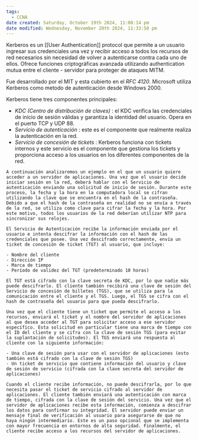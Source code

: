 ```yaml
---
tags:
  - CCNA
date created: Saturday, October 19th 2024, 11:08:14 pm
date modified: Wednesday, November 20th 2024, 11:33:50 pm
---
```

Kerberos es un [[User Authentication]] protocol que permite a un usuario ingresar sus credenciales una vez y recibir acceso a todos los recursos de red necesarios  sin necesidad de volver a autenticarse contra cada uno de ellos. Ofrece funciones criptográficas avanzada utilizando authentication mutua entre el cliente - servidor para proteger de ataques MITM. 

Fue desarrollado por el MIT y esta cubierto en el _RFC 4120_. Microsoft utiliza Kerberos como metodo de autenticación desde Windows 2000.

Kerberos tiene tres componentes principales:

- *KDC (Centro de distribución de claves)* : el KDC verifica las credenciales de inicio de sesión válidas y garantiza la identidad del usuario. Opera en el puerto TCP y UDP 88.
- *Servicio de autenticación* : este es el componente que realmente realiza la autenticación en la red.
- *Servicio de concesión de tickets* : Kerberos funciona con tickets internos y este servicio es el componente que gestiona los tickets y proporciona acceso a los usuarios en los diferentes componentes de la red.


``` ad-eje
A continuación analizaremos un ejemplo en el que un usuario quiere acceder a un servidor de aplicaciones. Una vez que el usuario decide iniciar sesión en la red, deberá hablar con el Servicio de autenticación enviando una solicitud de inicio de sesión. Durante este proceso, la fecha y la hora en la computadora local se cifran utilizando la clave que se encuentra en el hash de la contraseña. Debido a que el hash de la contraseña en realidad no se envía a través de la red, se utiliza como clave para cifrar la fecha y la hora. Por este motivo, todos los usuarios de la red deberían utilizar NTP para sincronizar sus relojes.

El Servicio de Autenticación recibe la información enviada por el usuario e intenta descifrar la información con el hash de las credenciales que posee. Una vez descifrado correctamente, envía un ticket de concesión de ticket (TGT) al usuario, que incluye:

- Nombre del cliente
- Dirección IP
- Marca de tiempo
- Período de validez del TGT (predeterminado 10 horas)

El TGT está cifrado con la clave secreta de KDC, por lo que nadie más puede descifrarlo. El cliente también recibirá una clave de sesión del Servicio de concesión de billetes (TGS), que se utiliza para la comunicación entre el cliente y el TGS. Luego, el TGS se cifra con el hash de contraseña del usuario para que pueda descifrarlo.

Una vez que el cliente tiene un ticket que permite el acceso a los recursos, enviará el ticket y el nombre del servidor de aplicaciones al que desea acceder al TGT para solicitar acceso a ese servidor específico. Esta solicitud en particular tiene una marca de tiempo con el ID del cliente y se cifra con la clave de sesión TGS (para evitar la suplantación de solicitudes). El TGS enviará una respuesta al cliente con la siguiente información:

- Una clave de sesión para usar con el servidor de aplicaciones (esto también está cifrado con la clave de sesión TGS)
- Un ticket de servicio que contiene información del usuario y clave de sesión de servicio (cifrada con la clave secreta del servidor de aplicaciones)

Cuando el cliente recibe información, no puede descifrarla, por lo que necesita pasar el ticket de servicio cifrado al servidor de aplicaciones. El cliente también enviará una autenticación con marca de tiempo, cifrada con la clave de sesión del servicio. Una vez que el servidor de aplicaciones recibe esta información, comienza a descifrar los datos para confirmar su integridad. El servidor puede enviar un mensaje final de verificación al usuario para asegurarse de que no haya ningún intermediario. Este es un paso opcional que se implementa con mayor frecuencia en entornos de alta seguridad. Finalmente, el cliente recibe acceso a los recursos del servidor de aplicaciones.
```